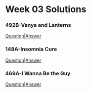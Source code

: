 # Week 03 Solutions

### 492B-Vanya and Lanterns

[Question](http://codeforces.com/problemset/problem/492/B)|[Answer](https://codeforces.com/contest/492/submission/42955946)

### 148A-Insomnia Cure

[Question](http://codeforces.com/problemset/problem/148/A)|[Answer](http://codeforces.com/contest/148/submission/42937887)

### 469A-I Wanna Be the Guy

[Question](http://codeforces.com/problemset/problem/469/A)|[Answer](http://codeforces.com/contest/469/submission/42940512)
